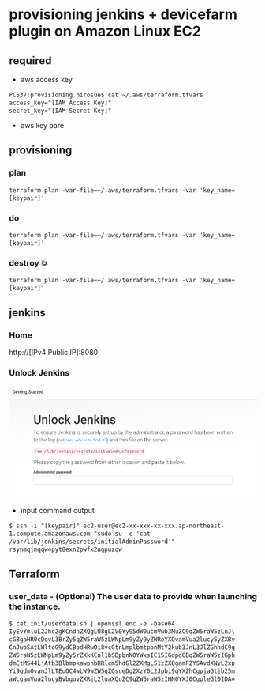 # provisioning jenkins + devicefarm plugin on Amazon Linux EC2

## required

+ aws access key

```
PC537:provisioning hirosue$ cat ~/.aws/terraform.tfvars
access_key="[IAM Access Key]"
secret_key="[IAM Secret Key]"
```

+ aws key pare

## provisioning

### plan

```
terraform plan -var-file=~/.aws/terraform.tfvars -var 'key_name=[keypair]'
```

### do

```
terraform plan -var-file=~/.aws/terraform.tfvars -var 'key_name=[keypair]'
```

### destroy :boom:

```
terraform plan -var-file=~/.aws/terraform.tfvars -var 'key_name=[keypair]'
```

## jenkins 

### Home
http://[IPv4 Public IP]:8080

### Unlock Jenkins

![Unlock Jenkins](https://raw.githubusercontent.com/Thirosue/devicefarm-sample/master/provisioning/img/jenkins.png "")

+ input command output

```
$ ssh -i "[keypair]" ec2-user@ec2-xx-xxx-xx-xxx.ap-northeast-1.compute.amazonaws.com "sudo su -c 'cat /var/lib/jenkins/secrets/initialAdminPassword'"
rsynmqjmqqw4pyt8exn2pwfx2agpuzqw
```

## Terraform

### user_data - (Optional) The user data to provide when launching the instance.

```
$ cat init/userdata.sh | openssl enc -e -base64
IyEvYmluL2Jhc2gKCndnZXQgLU8gL2V0Yy95dW0ucmVwb3MuZC9qZW5raW5zLnJl
cG8gaHR0cDovL3BrZy5qZW5raW5zLWNpLm9yZy9yZWRoYXQvamVua2lucy5yZXBv
CnJwbSAtLWltcG9ydCBodHRwOi8vcGtnLmplbmtpbnMtY2kub3JnL3JlZGhhdC9q
ZW5raW5zLWNpLm9yZy5rZXkKCnl1bSBpbnN0YWxsIC15IGdpdCBqZW5raW5zIGph
dmEtMS44LjAtb3BlbmpkawphbHRlcm5hdGl2ZXMgLS1zZXQgamF2YSAvdXNyL2xp
Yi9qdm0vanJlLTEuOC4wLW9wZW5qZGsueDg2XzY0L2Jpbi9qYXZhCgpjaGtjb25m
aWcgamVua2lucyBvbgovZXRjL2luaXQuZC9qZW5raW5zIHN0YXJ0CgpleGl0IDA=
```
